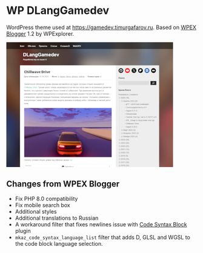 # WP DLangGamedev
WordPress theme used at https://gamedev.timurgafarov.ru. Based on [WPEX Blogger](https://wpexplorer-demos.com/blogger/) 1.2 by WPExplorer.

![thumb](readme-thumb.jpg)

## Changes from WPEX Blogger
- Fix PHP 8.0 compatibility
- Fix mobile search box
- Additional styles
- Additional translations to Russian
- A workaround filter that fixes newlines issue with [Code Syntax Block](https://github.com/mkaz/code-syntax-block) plugin
- `mkaz_code_syntax_language_list` filter that adds D, GLSL and WGSL to the code block language selection.
